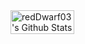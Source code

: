 
<div style="display: flex; align-items: center;">
<img width="45%" src="https://github-readme-stats.vercel.app/api?username=reddwarf03&show_icons=true&count_private=true&hide_title=false" alt="redDwarf03's Github Stats" />

</div>
